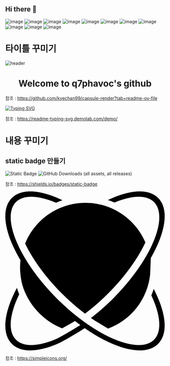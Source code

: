 ## Hi there 👋

![image](https://github.com/q7phavoc/q7phavoc/assets/82801390/c71d079d-f5d8-4f58-8a39-399d65b51cda)
![image](https://github.com/q7phavoc/q7phavoc/assets/82801390/1568ee98-a579-487c-8989-a8e58c4543bc)
![image](https://github.com/q7phavoc/q7phavoc/assets/82801390/2a796285-82f0-4db8-ab52-288ea7c61b3f)
![image](https://github.com/q7phavoc/q7phavoc/assets/82801390/0e16d73d-f783-4020-9f1a-1d7d273ce594)
![image](https://github.com/q7phavoc/q7phavoc/assets/82801390/1e76d7e9-a7be-4b48-aba6-d751714b14cb)
![image](https://github.com/q7phavoc/q7phavoc/assets/82801390/bade1d41-fbc5-4513-aa3b-28efd54bf69d)
![image](https://github.com/q7phavoc/q7phavoc/assets/82801390/7c0bc120-58d3-4f5b-86f3-1e6bb190a221)
![image](https://github.com/q7phavoc/q7phavoc/assets/82801390/4be7d24f-de08-4e7e-bd6c-ee2899c6d00f)
![image](https://github.com/q7phavoc/q7phavoc/assets/82801390/37b6039d-e672-425f-93c6-6250e0e0b2d6)
![image](https://github.com/q7phavoc/q7phavoc/assets/82801390/ffd0b917-12b0-4d07-8a56-ed05f8211ae3)
![image](https://github.com/q7phavoc/q7phavoc/assets/82801390/3c05bdf8-2736-4362-8432-31869a2e4c27)

# 타이틀 꾸미기
![header](https://capsule-render.vercel.app/api?type=slice&color=auto&height=300&section=header&text=Welcome%20to&desc=q7phavoc's%20github&fontSize=70&animation=fadeIn&descSize=30&descAlignY=80)

<div align="center">
  <h1>Welcome to q7phavoc's github</h1>
</div>

참조 : https://github.com/kyechan99/capsule-render?tab=readme-ov-file

[![Typing SVG](https://readme-typing-svg.demolab.com?font=Fira+Code&size=30&pause=1000&color=F78ADD&background=B9FAFF00&center=true&vCenter=true&random=false&width=435&lines=Welcome+to;q7phavoc's+github)](https://git.io/typing-svg)

참조 : https://readme-typing-svg.demolab.com/demo/

# 내용 꾸미기

## static badge 만들기
![Static Badge](https://img.shields.io/badge/test-test-blue?style=flat-square&logo=javascript&label=javascript)
![GitHub Downloads (all assets, all releases)](https://img.shields.io/github/downloads/q7phavoc/q7phavoc/total)

참조 : https://shields.io/badges/static-badge

<svg role="img" viewBox="0 0 24 24" xmlns="http://www.w3.org/2000/svg"><title>ReactOS</title><path d="M20.21 24c-1.148-.007-2.477-.334-3.89-.915-2.823-1.163-6.04-3.372-9.036-6.367C4.289 13.723 2.075 10.505.913 7.68-.25 4.857-.383 2.36.988.989 2.358-.38 4.855-.248 7.679.915c.306.125.617.265.932.415-.331.113-.658.24-.974.383l-.141-.058C4.832.558 2.698.519 1.607 1.609.517 2.7.557 4.83 1.653 7.494c1.097 2.663 3.235 5.793 6.147 8.704 2.91 2.911 6.044 5.05 8.708 6.147 2.664 1.097 4.79 1.136 5.88.045 1.091-1.09 1.056-3.22-.041-5.884-.108-.263-.23-.531-.358-.803.134-.317.25-.642.354-.973.282.54.53 1.07.744 1.589 1.163 2.823 1.292 5.32-.079 6.691-.685.685-1.651.997-2.799.99zM3.79 24c-1.148.008-2.117-.305-2.802-.99-1.37-1.37-1.238-3.868-.075-6.691.235-.572.517-1.16.836-1.76.098.333.212.66.34.978a17.67 17.67 0 00-.436.969C.556 19.169.521 21.3 1.611 22.39c1.091 1.091 3.221 1.051 5.885-.045.922-.38 3.021-1.69 4.026-2.308.216.162.433.32.649.474-1.157.733-3.415 2.13-4.492 2.574-1.412.581-2.74.907-3.888.915zm9.753-4.458c-.214-.14-.429-.282-.645-.433a34.547 34.547 0 003.302-2.911c2.912-2.911 5.05-6.04 6.147-8.704 1.097-2.664 1.132-4.794.042-5.885-1.091-1.09-3.217-1.055-5.88.042l-.072.029a10.726 10.726 0 00-.99-.379c.295-.14.587-.272.874-.39 2.824-1.163 5.321-1.292 6.691.078s1.238 3.864.075 6.688c-1.162 2.823-3.376 6.046-6.37 9.04a35.747 35.747 0 01-3.174 2.825zm1.95 1.156c-.325-.17-1.798-1.073-2.135-1.273 1.002-.806 2.423-1.97 3.396-2.944 1.718-1.718 3.981-4.787 5.162-6.555-.008.111-.093 2.49-.105 2.6a9.802 9.802 0 01-6.318 8.172zm-6.928-.034c-3.407-1.308-6.043-4.71-6.287-8.198-.01-.151-.06-.399-.054-.984.007-.602.056-1.423.159-1.283 1.036 1.42 3.976 5.455 5.352 6.83.973.973 1.927 1.624 2.929 2.43a112.45 112.45 0 01-2.1 1.205zm3.43-2.208a33.27 33.27 0 01-3.443-3.01c-2.54-2.54-4.462-5.254-5.568-7.582 1.45-3.597 4.973-6.138 9.087-6.138 4.051 0 7.53 2.465 9.02 5.976-1.093 2.363-3.045 5.145-5.643 7.743a33.161 33.161 0 01-3.452 3.011z"/></svg>

참조 : https://simpleicons.org/

<!--
**q7phavoc/q7phavoc** is a ✨ _special_ ✨ repository because its `README.md` (this file) appears on your GitHub profile.

Here are some ideas to get you started:

- 🔭 I’m currently working on ...
- 🌱 I’m currently learning ...
- 👯 I’m looking to collaborate on ...
- 🤔 I’m looking for help with ...
- 💬 Ask me about ...
- 📫 How to reach me: ...
- 😄 Pronouns: ...
- ⚡ Fun fact: ...
-->
